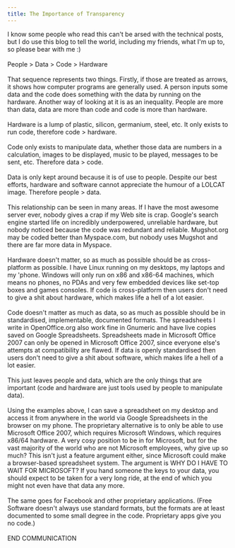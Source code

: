 ```yaml
---
title: The Importance of Transparency
---
```

I know some people who read this can't be arsed with the technical posts, but I do use this blog to tell the world, including my friends, what I'm up to, so please bear with me :)<br /><br />People > Data > Code > Hardware<br /><br />That sequence represents two things. Firstly, if those are treated as arrows, it shows how computer programs are generally used. A person inputs some data and the code does something with the data by running on the hardware. Another way of looking at it is as an inequality. People are more than data, data are more than code and code is more than hardware.<br /><br />Hardware is a lump of plastic, silicon, germanium, steel, etc. It only exists to run code, therefore code > hardware.<br /><br />Code only exists to manipulate data, whether those data are numbers in a calculation, images to be displayed, music to be played, messages to be sent, etc. Therefore data > code.<br /><br />Data is only kept around because it is of use to people. Despite our best efforts, hardware and software cannot appreciate the humour of a LOLCAT image. Therefore people > data.<br /><br />This relationship can be seen in many areas. If I have the most awesome server ever, nobody gives a crap if my Web site is crap. Google's search engine started life on incredibly underpowered, unreliable hardware, but nobody noticed because the code was redundant and reliable. Mugshot.org may be coded better than Myspace.com, but nobody uses Mugshot and there are far more data in Myspace.<br /><br />Hardware doesn't matter, so as much as possible should be as cross-platform as possible. I have Linux running on my desktops, my laptops and my 'phone. Windows will only run on x86 and x86-64 machines, which means no phones, no PDAs and very few embedded devices like set-top boxes and games consoles. If code is cross-platform then users don't need to give a shit about hardware, which makes life a hell of a lot easier.<br /><br />Code doesn't matter as much as data, so as much as possible should be in standardised, implementable, documented formats. The spreadsheets I write in OpenOffice.org also work fine in Gnumeric and have live copies saved on Google Spreadsheets. Spreadsheets made in Microsoft Office 2007 can only be opened in Microsoft Office 2007, since everyone else's attempts at compatibility are flawed. If data is openly standardised then users don't need to give a shit about software, which makes life a hell of a lot easier.<br /><br />This just leaves people and data, which are the only things that are important (code and hardware are just tools used by people to manipulate data).<br /><br />Using the examples above, I can save a spreadsheet on my desktop and access it from anywhere in the world via Google Spreadsheets in the browser on my phone. The proprietary alternative is to only be able to use Microsoft Office 2007, which requires Microsoft Windows, which requires x86/64 hardware. A very cosy position to be in for Microsoft, but for the vast majority of the world who are not Microsoft employees, why give up so much? This isn't just a feature argument either, since Microsoft could make a browser-based spreadsheet system. The argument is WHY DO I HAVE TO WAIT FOR MICROSOFT? If you hand someone the keys to your data, you should expect to be taken for a very long ride, at the end of which you might not even have that data any more.<br /><br />The same goes for Facebook and other proprietary applications. (Free Software doesn't always use standard formats, but the formats are at least documented to some small degree in the code. Proprietary apps give you no code.)<br /><br />END COMMUNICATION